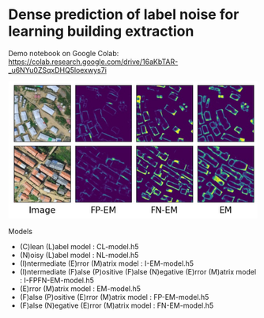 
# Dense prediction of label noise for learning building extraction

Demo notebook on Google Colab: https://colab.research.google.com/drive/16aKbTAR-_u6NYu0ZSqxDHQ5loexwys7i

![Predicted error matrices](demo.jpg)

Models
* (C)lean (L)abel model : CL-model.h5
* (N)oisy (L)abel model : NL-model.h5
* (I)ntermediate (E)rror (M)atrix model : I-EM-model.h5
* (I)ntermediate (F)alse (P)ositive (F)alse (N)egative (E)rror (M)atrix model : I-FPFN-EM-model.h5
* (E)rror (M)atrix model : EM-model.h5
* (F)alse (P)ositive (E)rror (M)atrix model : FP-EM-model.h5
* (F)alse (N)egative (E)rror (M)atrix model : FN-EM-model.h5

